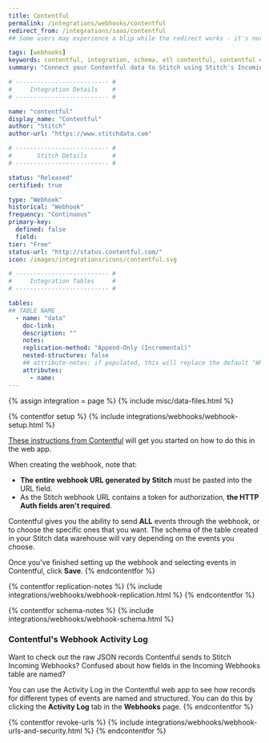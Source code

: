 ```yaml
---
title: Contentful
permalink: /integrations/webhooks/contentful
redirect_from: /integrations/saas/contentful
## Some users may experience a blip while the redirect works - it's normal.

tags: [webhooks]
keywords: contentful, integration, schema, etl contentful, contentful etl, contentful schema
summary: "Connect your Contentful data to Stitch using Stitch's Incoming Webhooks integration. In this guide, you'll find setup instructions, info about replication, and the data you can expect to see in your data warehouse."

# -------------------------- #
#     Integration Details    #
# -------------------------- #

name: "contentful"
display_name: "Contentful"
author: "Stitch"
author-url: "https://www.stitchdata.com"

# -------------------------- #
#       Stitch Details       #
# -------------------------- #

status: "Released"
certified: true

type: "Webhook"
historical: "Webhook"
frequency: "Continuous"
primary-key:
  defined: false
  field: 
tier: "Free"
status-url: "http://status.contentful.com/"
icon: /images/integrations/icons/contentful.svg

# -------------------------- #
#     Integration Tables     #
# -------------------------- #

tables:
## TABLE NAME
  - name: "data"
    doc-link: 
    description: ""
    notes: 
    replication-method: "Append-Only (Incremental)"
    nested-structures: false
    ## attribute-notes: if populated, this will replace the default "While we try to include everything here..." copy.
    attributes:
      - name: 
---
```

{% assign integration = page %}
{% include misc/data-files.html %}

{% contentfor setup %}
{% include integrations/webhooks/webhook-setup.html %}

[These instructions from Contentful](https://www.contentful.com/developers/docs/concepts/webhooks/) will get you started on how to do this in the web app.

When creating the webhook, note that:

- **The entire webhook URL generated by Stitch** must be pasted into the URL field.
- As the Stitch webhook URL contains a token for authorization, **the HTTP Auth fields aren't required**.

Contentful gives you the ability to send **ALL** events through the webhook, or to choose the specific ones that you want. The schema of the table created in your Stitch data warehouse will vary depending on the events you choose.

Once you've finished setting up the webhook and selecting events in Contentful, click **Save**.
{% endcontentfor %}



{% contentfor replication-notes %}
{% include integrations/webhooks/webhook-replication.html %}
{% endcontentfor %}



{% contentfor schema-notes %}
{% include integrations/webhooks/webhook-schema.html %}

### Contentful's Webhook Activity Log
Want to check out the raw JSON records Contentful sends to Stitch Incoming Webhooks? Confused about how fields in the Incoming Webhooks table are named?

You can use the Activity Log in the Contentful web app to see how records for different types of events are named and structured. You can do this by clicking the **Activity Log** tab in the **Webhooks** page.
{% endcontentfor %}



{% contentfor revoke-urls %}
{% include integrations/webhooks/webhook-urls-and-security.html %}
{% endcontentfor %}